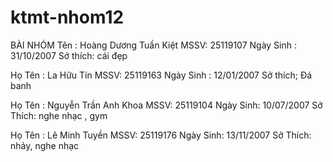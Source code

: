 # ktmt-nhom12
BÀI NHÓM
Tên : Hoàng Dương Tuần Kiệt
MSSV: 25119107
Ngày Sinh : 31/10/2007
Sở thích: cái đẹp

Họ Tên : La Hữu Tín
MSSV: 25119163
Ngày Sinh : 12/01/2007
Sở thích; Đá banh

Họ Tên : Nguyễn Trần Anh Khoa
MSSV: 25119104
Ngày Sinh: 10/07/2007
Sở Thích: nghe nhạc , gym

Họ Tên : Lê Minh Tuyền
MSSV: 25119176
Ngày Sinh: 13/11/2007
Sở Thích: nhảy, nghe nhạc

